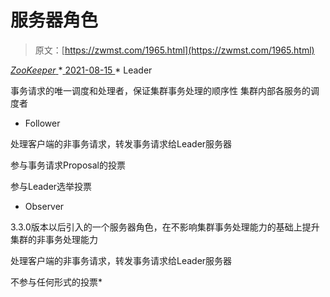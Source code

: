 <!--yml
category: 未分类
date: 0001-01-01 00:00:00
--->

# 服务器角色

> 原文：[https://zwmst.com/1965.html](https://zwmst.com/1965.html)

   [ *ZooKeeper* ](https://zwmst.com/zookeeper)*[ <time datetime="2021-08-15T16:59:30+08:00"> 2021-08-15 </time> ](https://zwmst.com/1965.html)  *   Leader

事务请求的唯一调度和处理者，保证集群事务处理的顺序性 集群内部各服务的调度者

*   Follower

处理客户端的非事务请求，转发事务请求给Leader服务器

参与事务请求Proposal的投票

参与Leader选举投票

*   Observer

3.3.0版本以后引入的一个服务器角色，在不影响集群事务处理能力的基础上提升集群的非事务处理能力

处理客户端的非事务请求，转发事务请求给Leader服务器

不参与任何形式的投票*